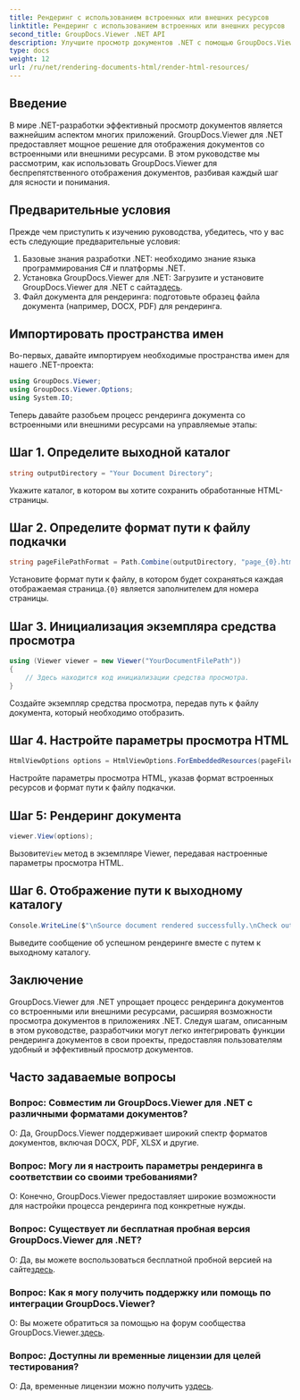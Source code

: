 ```yaml
---
title: Рендеринг с использованием встроенных или внешних ресурсов
linktitle: Рендеринг с использованием встроенных или внешних ресурсов
second_title: GroupDocs.Viewer .NET API
description: Улучшите просмотр документов .NET с помощью GroupDocs.Viewer для плавного рендеринга. Следуйте нашему руководству для эффективной интеграции и превосходного пользовательского опыта.
type: docs
weight: 12
url: /ru/net/rendering-documents-html/render-html-resources/
---
```

## Введение

В мире .NET-разработки эффективный просмотр документов является важнейшим аспектом многих приложений. GroupDocs.Viewer для .NET предоставляет мощное решение для отображения документов со встроенными или внешними ресурсами. В этом руководстве мы рассмотрим, как использовать GroupDocs.Viewer для беспрепятственного отображения документов, разбивая каждый шаг для ясности и понимания.

## Предварительные условия

Прежде чем приступить к изучению руководства, убедитесь, что у вас есть следующие предварительные условия:

1. Базовые знания разработки .NET: необходимо знание языка программирования C# и платформы .NET.
2.  Установка GroupDocs.Viewer для .NET: Загрузите и установите GroupDocs.Viewer для .NET с сайта[здесь](https://releases.groupdocs.com/viewer/net/).
3. Файл документа для рендеринга: подготовьте образец файла документа (например, DOCX, PDF) для рендеринга.

## Импортировать пространства имен

Во-первых, давайте импортируем необходимые пространства имен для нашего .NET-проекта:

```csharp
using GroupDocs.Viewer;
using GroupDocs.Viewer.Options;
using System.IO;
```

Теперь давайте разобьем процесс рендеринга документа со встроенными или внешними ресурсами на управляемые этапы:

## Шаг 1. Определите выходной каталог

```csharp
string outputDirectory = "Your Document Directory";
```

Укажите каталог, в котором вы хотите сохранить обработанные HTML-страницы.

## Шаг 2. Определите формат пути к файлу подкачки

```csharp
string pageFilePathFormat = Path.Combine(outputDirectory, "page_{0}.html");
```

Установите формат пути к файлу, в котором будет сохраняться каждая отображаемая страница.`{0}` является заполнителем для номера страницы.

## Шаг 3. Инициализация экземпляра средства просмотра

```csharp
using (Viewer viewer = new Viewer("YourDocumentFilePath"))
{
    // Здесь находится код инициализации средства просмотра.
}
```

Создайте экземпляр средства просмотра, передав путь к файлу документа, который необходимо отобразить.

## Шаг 4. Настройте параметры просмотра HTML

```csharp
HtmlViewOptions options = HtmlViewOptions.ForEmbeddedResources(pageFilePathFormat);
```

Настройте параметры просмотра HTML, указав формат встроенных ресурсов и формат пути к файлу подкачки.

## Шаг 5: Рендеринг документа

```csharp
viewer.View(options);
```

 Вызовите`View` метод в экземпляре Viewer, передавая настроенные параметры просмотра HTML.

## Шаг 6. Отображение пути к выходному каталогу

```csharp
Console.WriteLine($"\nSource document rendered successfully.\nCheck output in: {outputDirectory}");
```

Выведите сообщение об успешном рендеринге вместе с путем к выходному каталогу.

## Заключение

GroupDocs.Viewer для .NET упрощает процесс рендеринга документов со встроенными или внешними ресурсами, расширяя возможности просмотра документов в приложениях .NET. Следуя шагам, описанным в этом руководстве, разработчики могут легко интегрировать функции рендеринга документов в свои проекты, предоставляя пользователям удобный и эффективный просмотр документов.

## Часто задаваемые вопросы

### Вопрос: Совместим ли GroupDocs.Viewer для .NET с различными форматами документов?

О: Да, GroupDocs.Viewer поддерживает широкий спектр форматов документов, включая DOCX, PDF, XLSX и другие.

### Вопрос: Могу ли я настроить параметры рендеринга в соответствии со своими требованиями?

О: Конечно, GroupDocs.Viewer предоставляет широкие возможности для настройки процесса рендеринга под конкретные нужды.

### Вопрос: Существует ли бесплатная пробная версия GroupDocs.Viewer для .NET?

 О: Да, вы можете воспользоваться бесплатной пробной версией на сайте[здесь](https://releases.groupdocs.com/).

### Вопрос: Как я могу получить поддержку или помощь по интеграции GroupDocs.Viewer?

 О: Вы можете обратиться за помощью на форум сообщества GroupDocs.Viewer.[здесь](https://forum.groupdocs.com/c/viewer/9).

### Вопрос: Доступны ли временные лицензии для целей тестирования?

 О: Да, временные лицензии можно получить у[здесь](https://purchase.groupdocs.com/temporary-license/).